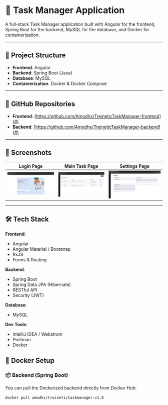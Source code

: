 # 📝 Task Manager Application

A full-stack Task Manager application built with Angular for the frontend, Spring Boot for the backend, MySQL for the database, and Docker for containerization.

---

## 🚀 Project Structure

- **Frontend**: Angular
- **Backend**: Spring Boot (Java)
- **Database**: MySQL
- **Containerization**: Docker & Docker Compose

---
## 🔗 GitHub Repositories

- **Frontend**: [https://github.com/Amodhx/TreineticTaskManager-frontend](#)
- **Backend**: [https://github.com/Amodhx/TreineticTaskManager-backend](#)

---

## 📸 Screenshots

| Login Page | Main Task Page | Settings Page |
|------------|----------------|----------------|
| ![Login Screenshot](./screenshots/login.png) | ![Main Form Screenshot](./screenshots/main-form.png) | ![Settings Screenshot](./screenshots/settings.png) |

---


## 🛠️ Tech Stack

**Frontend**:
- Angular
- Angular Material / Bootstrap
- RxJS
- Forms & Routing

**Backend**:
- Spring Boot
- Spring Data JPA (Hibernate)
- RESTful API
- Security (JWT)

**Database**:
- MySQL

**Dev Tools**:
- IntelliJ IDEA / Webstrom
- Postman
- Docker

## 🐳 Docker Setup

### 📦 Backend (Spring Boot)

You can pull the Dockerized backend directly from Docker Hub:

```bash
docker pull amodhx/treinetictaskmanager:v1.0
